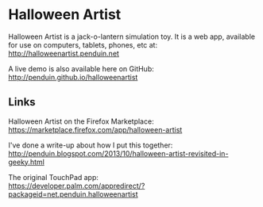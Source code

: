 Halloween Artist
================

Halloween Artist is a jack-o-lantern simulation toy.  It is a web app,
available for use on computers, tablets, phones, etc at:  
http://halloweenartist.penduin.net

A live demo is also available here on GitHub:  
http://penduin.github.io/halloweenartist


Links
-----

Halloween Artist on the Firefox Marketplace:  
https://marketplace.firefox.com/app/halloween-artist

I've done a write-up about how I put this together:  
http://penduin.blogspot.com/2013/10/halloween-artist-revisited-in-geeky.html

The original TouchPad app:  
https://developer.palm.com/appredirect/?packageid=net.penduin.halloweenartist
